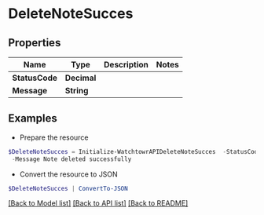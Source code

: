 # DeleteNoteSucces
## Properties

Name | Type | Description | Notes
------------ | ------------- | ------------- | -------------
**StatusCode** | **Decimal** |  | 
**Message** | **String** |  | 

## Examples

- Prepare the resource
```powershell
$DeleteNoteSucces = Initialize-WatchtowrAPIDeleteNoteSucces  -StatusCode 200 `
 -Message Note deleted successfully
```

- Convert the resource to JSON
```powershell
$DeleteNoteSucces | ConvertTo-JSON
```

[[Back to Model list]](../README.md#documentation-for-models) [[Back to API list]](../README.md#documentation-for-api-endpoints) [[Back to README]](../README.md)


